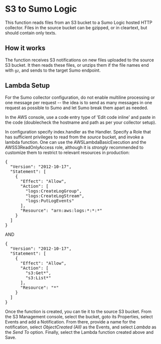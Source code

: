 # S3 to Sumo Logic
This function reads files from an S3 bucket to a Sumo Logic hosted HTTP collector. Files in the source bucket can be gzipped, or in cleartext, but should contain only texts.

## How it works 
The function receives S3 notifications on new files uploaded to the source S3 bucket. It then reads these files, or unzips them if the file names end with `gz`, and sends to the target Sumo endpoint.

## Lambda Setup 
For the Sumo collector configuration, do not enable multiline processing or
one message per request -- the idea is to send as many messages in one request
as possible to Sumo and let Sumo break them apart as needed.

In the AWS console, use a code entry type of 'Edit code inline' and paste in the
code (doublecheck the hostname and path as per your collector setup).

In configuration specify index.handler as the Handler. Specify a Role that has
sufficient privileges to read from the *source* bucket, and invoke a lambda
function. One can use the AWSLambdaBasicExecution and the AWSS3ReadOnlyAccess role, although it is *strongly* recommended to customize them to restrict to relevant resources in production:  

<pre>
{
  "Version": "2012-10-17",
  "Statement": [
    {
      "Effect": "Allow",
      "Action": [
        "logs:CreateLogGroup",
        "logs:CreateLogStream",
        "logs:PutLogEvents"
      ],
      "Resource": "arn:aws:logs:*:*:*"
    }
  ]
}
</pre>

AND 

<pre>
{
  "Version": "2012-10-17",
  "Statement": [
    {
      "Effect": "Allow",
      "Action": [
        "s3:Get*",
        "s3:List*"
      ],
      "Resource": "*"
    }
  ]
}
</pre>

Once the function is created, you can tie it to the source S3 bucket. From the S3 Management console, select the bucket, goto its Properties, select Events and add a Notification. From there, provide a name for the notification, select *ObjectCreated (All)* as the Events, and select *Lambda* as the *Send To* option. Finally, select the Lambda function created above and Save.


